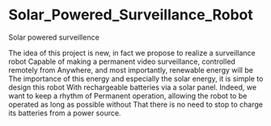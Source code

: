 # Solar_Powered_Surveillance_Robot
Solar powered surveillence

The idea of ​​this project is new, in fact we propose to realize a surveillance robot
Capable of making a permanent video surveillance, controlled remotely from
Anywhere, and most importantly, renewable energy will be
The importance of this energy and especially the solar energy, it is simple to design this robot
With rechargeable batteries via a solar panel. Indeed, we want to keep a rhythm of
Permanent operation, allowing the robot to be operated as long as possible without
That there is no need to stop to charge its batteries from a power source.

